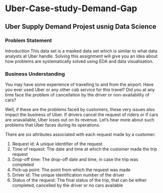 # Uber-Case-study-Demand-Gap

## Uber Supply Demand Projest usnig Data Science 

### Problem Statement
Introduction
This data set is a masked data set which is similar to what data analysts at Uber handle. Solving this assignment will give you an idea about how problems are systematically solved using EDA and data visualisation. 

### Business Understanding

You may have some experience of travelling to and from the airport. Have you ever used Uber or any other cab service for this travel? Did you at any time face the problem of cancellation by the driver or non-availability of cars?

Well, if these are the problems faced by customers, these very issues also impact the business of Uber. If drivers cancel the request of riders or if cars are unavailable, Uber loses out on its revenue. Let’s hear more about such problems that Uber faces during its operations.

There are six attributes associated with each request made by a customer:

1) Request id: A unique identifier of the request
2) Time of request: The date and time at which the customer made the trip request
3) Drop-off time: The drop-off date and time, in case the trip was completed 
4) Pick-up point: The point from which the request was made
5) Driver id: The unique identification number of the driver
6) Status of the request: The final status of the trip, that can be either completed, cancelled by the driver or no cars available
